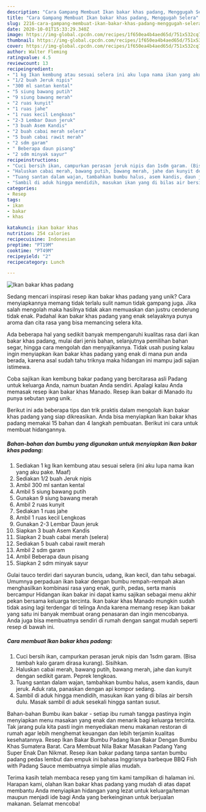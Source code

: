 ```yaml
---
description: "Cara Gampang Membuat Ikan bakar khas padang, Menggugah Selera"
title: "Cara Gampang Membuat Ikan bakar khas padang, Menggugah Selera"
slug: 2216-cara-gampang-membuat-ikan-bakar-khas-padang-menggugah-selera
date: 2020-10-01T15:33:29.340Z
image: https://img-global.cpcdn.com/recipes/1f650ea4b4aed65d/751x532cq70/ikan-bakar-khas-padang-foto-resep-utama.jpg
thumbnail: https://img-global.cpcdn.com/recipes/1f650ea4b4aed65d/751x532cq70/ikan-bakar-khas-padang-foto-resep-utama.jpg
cover: https://img-global.cpcdn.com/recipes/1f650ea4b4aed65d/751x532cq70/ikan-bakar-khas-padang-foto-resep-utama.jpg
author: Walter Fleming
ratingvalue: 4.5
reviewcount: 13
recipeingredient:
- "1 kg Ikan kembung atau sesuai selera ini aku lupa nama ikan yang aku pake Maaf"
- "1/2 buah Jeruk nipis"
- "300 ml santan kental"
- "5 siung bawang putih"
- "9 siung bawang merah"
- "2 ruas kunyit"
- "1 ruas jahe"
- "1 ruas kecil Lengkoas"
- "2-3 Lembar Daun jeruk"
- "3 buah Asem Kandis"
- "2 buah cabai merah selera"
- "5 buah cabai rawit merah"
- "2 sdm garam"
- " Beberapa daun pisang"
- "2 sdm minyak sayur"
recipeinstructions:
- "Cuci bersih ikan, campurkan perasan jeruk nipis dan 1sdm garam. (Bisa tambah kalo garam dirasa kurang). Sisihkan."
- "Haluskan cabai merah, bawang putih, bawang merah, jahe dan kunyit dengan sedikit garam. Peprek lengkoas."
- "Tuang santan dalam wajan, tambahkan bumbu halus, asem kandis, daun jeruk. Aduk rata, panaskan dengan api kompor sedang."
- "Sambil di aduk hingga mendidih, masukan ikan yang di bilas air bersih dulu. Masak sambil di aduk sesekali hingga santan susut."
categories:
- Resep
tags:
- ikan
- bakar
- khas

katakunci: ikan bakar khas 
nutrition: 254 calories
recipecuisine: Indonesian
preptime: "PT19M"
cooktime: "PT49M"
recipeyield: "2"
recipecategory: Lunch

---
```



![Ikan bakar khas padang](https://img-global.cpcdn.com/recipes/1f650ea4b4aed65d/751x532cq70/ikan-bakar-khas-padang-foto-resep-utama.jpg)

Sedang mencari inspirasi resep ikan bakar khas padang yang unik? Cara menyiapkannya memang tidak terlalu sulit namun tidak gampang juga. Jika salah mengolah maka hasilnya tidak akan memuaskan dan justru cenderung tidak enak. Padahal ikan bakar khas padang yang enak selayaknya punya aroma dan cita rasa yang bisa memancing selera kita.

Ada beberapa hal yang sedikit banyak mempengaruhi kualitas rasa dari ikan bakar khas padang, mulai dari jenis bahan, selanjutnya pemilihan bahan segar, hingga cara mengolah dan menyajikannya. Tidak usah pusing kalau ingin menyiapkan ikan bakar khas padang yang enak di mana pun anda berada, karena asal sudah tahu triknya maka hidangan ini mampu jadi sajian istimewa.

Coba sajikan ikan kembung bakar padang yang bercitarasa asli Padang untuk keluarga Anda, namun buatan Anda sendiri. Apalagi kalau Anda memasak resep ikan bakar khas Manado. Resep ikan bakar di Manado itu punya sebutan yang unik.


Berikut ini ada beberapa tips dan trik praktis dalam mengolah ikan bakar khas padang yang siap dikreasikan. Anda bisa menyiapkan Ikan bakar khas padang memakai 15 bahan dan 4 langkah pembuatan. Berikut ini cara untuk membuat hidangannya.

<!--inarticleads1-->

##### Bahan-bahan dan bumbu yang digunakan untuk menyiapkan Ikan bakar khas padang:

1. Sediakan 1 kg Ikan kembung atau sesuai selera (ini aku lupa nama ikan yang aku pake. Maaf)
1. Sediakan 1/2 buah Jeruk nipis
1. Ambil 300 ml santan kental
1. Ambil 5 siung bawang putih
1. Gunakan 9 siung bawang merah
1. Ambil 2 ruas kunyit
1. Sediakan 1 ruas jahe
1. Ambil 1 ruas kecil Lengkoas
1. Gunakan 2-3 Lembar Daun jeruk
1. Siapkan 3 buah Asem Kandis
1. Siapkan 2 buah cabai merah (selera)
1. Sediakan 5 buah cabai rawit merah
1. Ambil 2 sdm garam
1. Ambil  Beberapa daun pisang
1. Siapkan 2 sdm minyak sayur


Gulai tauco terdiri dari sayuran buncis, udang, ikan kecil, dan tahu sebagai. Umumnya perpaduan ikan bakar dengan bumbu rempah-rempah akan menghasilkan kombinasi rasa yang enak, gurih, pedas, serta manis bercampur Hidangan ikan bakar ini dapat kamu sajikan sebagai menu akhir pekan bersama keluarga tercinta. Ikan bakar khas Manado mungkin sudah tidak asing lagi terdengar di telinga Anda karena memang resep ikan bakar yang satu ini banyak membuat orang penasaran dan ingin mencobanya. Anda juga bisa membuatnya sendiri di rumah dengan sangat mudah seperti resep di bawah ini. 

<!--inarticleads2-->

##### Cara membuat Ikan bakar khas padang:

1. Cuci bersih ikan, campurkan perasan jeruk nipis dan 1sdm garam. (Bisa tambah kalo garam dirasa kurang). Sisihkan.
1. Haluskan cabai merah, bawang putih, bawang merah, jahe dan kunyit dengan sedikit garam. Peprek lengkoas.
1. Tuang santan dalam wajan, tambahkan bumbu halus, asem kandis, daun jeruk. Aduk rata, panaskan dengan api kompor sedang.
1. Sambil di aduk hingga mendidih, masukan ikan yang di bilas air bersih dulu. Masak sambil di aduk sesekali hingga santan susut.


Bahan-bahan Bumbu ikan bakar - setiap ibu rumah tangga pastinya ingin menyiapkan menu masakan yang enak dan menarik bagi keluarga tercinta. Tak jarang pula kita pasti ingin menyediakan menu makanan restoran di rumah agar lebih menghemat keuangan dan lebih terjamin kualitas kesehatannya. Resep Ikan Bakar Bumbu Padang Ikan Bakar Dengan Bumbu Khas Sumatera Barat. Cara Membuat Nila Bakar Masakan Padang Yang Super Enak Dan Nikmat. Resep ikan bakar padang tanpa santan bumbu padang pedas lembut dan empuk ini bahasa Inggrisnya barbeque BBQ Fish with Padang Sauce membuatnya simple alias mudah. 

Terima kasih telah membaca resep yang tim kami tampilkan di halaman ini. Harapan kami, olahan Ikan bakar khas padang yang mudah di atas dapat membantu Anda menyiapkan hidangan yang lezat untuk keluarga/teman maupun menjadi ide bagi Anda yang berkeinginan untuk berjualan makanan. Selamat mencoba!
